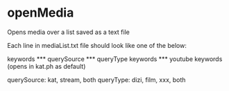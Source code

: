 # openMedia
Opens media over a list saved as a text file

Each line in mediaList.txt file should look like one of the below:

keywords *** querySource *** queryType
keywords *** youtube
keywords (opens in kat.ph as default)

querySource: kat, stream, both
queryType: dizi, film, xxx, both
